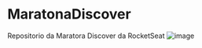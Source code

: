 # MaratonaDiscover
Repositorio da Maratora Discover da RocketSeat
![image](https://user-images.githubusercontent.com/5197047/108212096-3f458900-710c-11eb-850a-c7300ad659e5.png)

